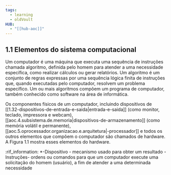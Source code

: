```yaml
---
tags:
  - learning
  - oldVoult
HUB:
  - "[[hub-aoc]]"
---
```

## 1.1 Elementos do sistema computacional

Um computador é uma máquina que executa uma sequência de instruções chamada algoritmo, definida pelo homem para atender a uma necessidade específica, como realizar cálculos ou gerar relatórios. Um algoritmo é um conjunto de regras expressas por uma sequência lógica finita de instruções que, quando executadas pelo computador, resolvem um problema específico. Um ou mais algoritmos compõem um programa de computador, também conhecido como software na área de informática.

Os componentes físicos de um computador, incluindo dispositivos de [[1.32-dispositivos-de-entrada-e-saida|entrada-e-saida]] (como monitor, teclado, impressora e webcam), [[aoc.4.subsistema.de.memoria|dispositivos-de-armazenamento]] (como memória volátil e permanente), [[aoc.5.oprocessador.organizacao.e.arquitetura|-processador]] e todos os outros elementos que compõem o computador são chamados de hardware. A Figura 1.1 mostra esses elementos do hardware.

:rif_information:
*-Dispositivo -  mecanismo usado para obter um resultado
-Instruções- ordens ou comandos para que um computador execute uma solicitação do homem (usuário), a fim de atender a uma determinada necessidade
